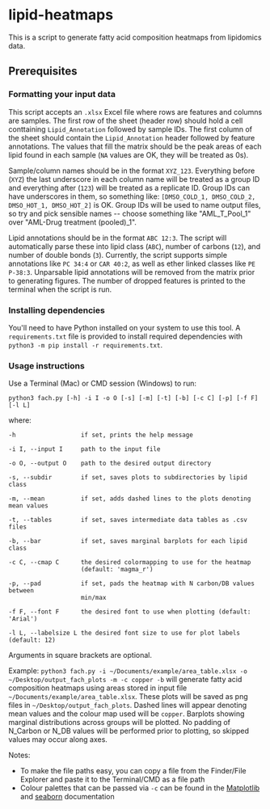 # lipid-heatmaps

This is a script to generate fatty acid composition heatmaps from lipidomics data.

## Prerequisites

### Formatting your input data

This script accepts an `.xlsx` Excel file where rows are features and columns are samples. The first row of the sheet (header row) should hold a cell conttaining `Lipid_Annotation` followed by sample IDs. The first column of the sheet should contain the `Lipid_Annotation` header followed by feature annotations. The values that fill the matrix should be the peak areas of each lipid found in each sample (`NA` values are OK, they will be treated as 0s).

Sample/column names should be in the format `XYZ_123`. Everything before (`XYZ`) the last underscore in each column name will be treated as a group ID and everything after (`123`) will be treated as a replicate ID. Group IDs can have underscores in them, so something like: `[DMSO_COLD_1, DMSO_COLD_2, DMSO_HOT_1, DMSO_HOT_2]` is OK. Group IDs will be used to name output files, so try and pick sensible names -- choose something like "AML_T_Pool_1" over "AML-Drug treatment (pooled)_1".

Lipid annotations should be in the format `ABC 12:3`. The script will automatically parse these into lipid class (`ABC`), number of carbons (`12`), and number of double bonds (`3`). Currently, the script supports simple annotations like `PC 34:4` or `CAR 40:2`, as well as ether linked classes like `PE P-38:3`. Unparsable lipid annotations will be removed from the matrix prior to generating figures. The number of dropped features is printed to the terminal when the script is run.

### Installing dependencies

You'll need to have Python installed on your system to use this tool. A `requirements.txt` file is provided to install required dependencies with `python3 -m pip install -r requirements.txt`.

### Usage instructions

Use a Terminal (Mac) or CMD session (Windows) to run:

```
python3 fach.py [-h] -i I -o O [-s] [-m] [-t] [-b] [-c C] [-p] [-f F] [-l L]
```

where:

```
-h                  if set, prints the help message

-i I, --input I     path to the input file

-o O, --output O    path to the desired output directory

-s, --subdir        if set, saves plots to subdirectories by lipid class

-m, --mean          if set, adds dashed lines to the plots denoting mean values

-t, --tables        if set, saves intermediate data tables as .csv files

-b, --bar           if set, saves marginal barplots for each lipid class

-c C, --cmap C      the desired colormapping to use for the heatmap
                    (default: 'magma_r')

-p, --pad           if set, pads the heatmap with N carbon/DB values between
                    min/max

-f F, --font F      the desired font to use when plotting (default: 'Arial')

-l L, --labelsize L the desired font size to use for plot labels (default: 12)
```

Arguments in square brackets are optional.

Example: `python3 fach.py -i ~/Documents/example/area_table.xlsx -o ~/Desktop/output_fach_plots -m -c copper -b` will generate fatty acid composition heatmaps using areas stored in input file `~/Documents/example/area_table.xlsx`. These plots will be saved as png files in `~/Desktop/output_fach_plots`. Dashed lines will appear denoting mean values and the colour map used will be `copper`. Barplots showing marginal distributions across groups will be plotted. No padding of N_Carbon or N_DB values will be performed prior to plotting, so skipped values may occur along axes.

Notes:
* To make the file paths easy, you can copy a file from the Finder/File Explorer and paste it to the Terminal/CMD as a file path
* Colour palettes that can be passed via `-c` can be found in the [Matplotlib](https://matplotlib.org/stable/tutorials/colors/colormaps.html) and [seaborn](https://seaborn.pydata.org/tutorial/color_palettes.html) documentation

